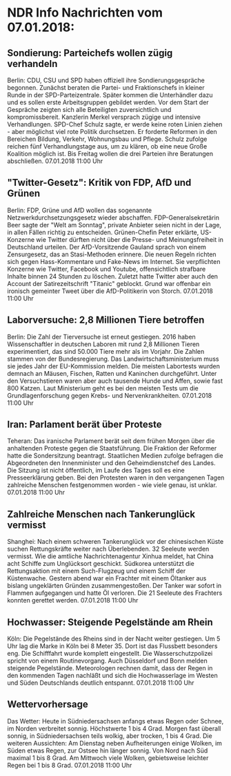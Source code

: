 # NDR Info Nachrichten vom 07.01.2018:


## Sondierung: Parteichefs wollen zügig verhandeln
Berlin: CDU, CSU und SPD haben offiziell ihre Sondierungsgespräche begonnen. Zunächst beraten die Partei- und Fraktionschefs in kleiner Runde in der SPD-Parteizentrale. Später kommen die Unterhändler dazu und es sollen erste  Arbeitsgruppen gebildet werden. Vor dem Start der Gespräche zeigten sich alle Beteiligten zuversichtlich und kompromissbereit. Kanzlerin Merkel versprach zügige und intensive Verhandlungen. SPD-Chef Schulz sagte, er werde keine roten Linien ziehen - aber möglichst viel rote Politik durchsetzen. Er forderte Reformen in den Bereichen Bildung, Verkehr, Wohnungsbau und Pflege. Schulz zufolge reichen fünf Verhandlungstage aus, um zu klären, ob eine neue Große Koalition möglich ist. Bis Freitag wollen die drei Parteien ihre Beratungen abschließen. 07.01.2018 11:00 Uhr 

## "Twitter-Gesetz": Kritik von FDP, AfD und Grünen
Berlin: FDP, Grüne und AfD wollen das sogenannte Netzwerkdurchsetzungsgesetz wieder abschaffen. FDP-Generalsekretärin Beer sagte der "Welt am Sonntag", private Anbieter seien nicht in der Lage, in allen Fällen richtig zu entscheiden. Grünen-Chefin Peter erklärte, US-Konzerne wie Twitter dürften nicht über die Presse- und Meinungsfreiheit in Deutschland urteilen. Der AfD-Vorsitzende Gauland sprach von einem Zensurgesetz, das an Stasi-Methoden erinnere. Die neuen Regeln richten sich gegen Hass-Kommentare und Fake-News im Internet. Sie verpflichten Konzerne wie Twitter, Facebook und Youtube, offensichtlich strafbare Inhalte binnen 24 Stunden zu löschen. Zuletzt hatte Twitter aber auch den Account der Satirezeitschrift "Titanic" geblockt. Grund war offenbar ein ironisch gemeinter Tweet über die AfD-Politikerin von Storch. 07.01.2018 11:00 Uhr 

## Laborversuche: 2,8 Millionen Tiere betroffen
Berlin: Die Zahl der Tierversuche ist erneut gestiegen. 2016 haben Wissenschaftler in deutschen Laboren mit rund 2,8 Millionen Tieren experimentiert, das sind 50.000 Tiere mehr als im Vorjahr. Die Zahlen stammen von der Bundesregierung. Das Landwirtschaftsministerium muss sie jedes Jahr der EU-Kommission melden. Die meisten Labortests wurden demnach an Mäusen, Fischen, Ratten und Kaninchen durchgeführt. Unter den Versuchstieren waren aber auch tausende Hunde und Affen, sowie fast 800 Katzen. Laut Ministerium geht es bei den meisten Tests um die Grundlagenforschung gegen Krebs- und Nervenkrankheiten. 07.01.2018 11:00 Uhr 

## Iran: Parlament berät über Proteste
Teheran: Das iranische Parlament berät seit dem frühen Morgen über die anhaltenden Proteste gegen die Staatsführung. Die Fraktion der Reformer hatte die Sondersitzung beantragt. Staatlichen Medien zufolge befragen die Abgeordneten den Innenminister und den Geheimdienstchef des Landes. Die Sitzung ist nicht öffentlich, im Laufe des Tages soll es eine Presseerklärung geben. Bei den Protesten waren in den vergangenen Tagen zahlreiche Menschen festgenommen worden - wie viele genau, ist unklar. 07.01.2018 11:00 Uhr 

## Zahlreiche Menschen nach Tankerunglück vermisst
Shanghei: Nach einem schweren Tankerunglück vor der chinesischen Küste suchen Rettungskräfte weiter nach Überlebenden. 32 Seeleute werden vermisst. Wie die amtliche Nachrichtenagentur Xinhua meldet, hat China acht Schiffe zum Unglücksort geschickt. Südkorea unterstützt die Rettungsaktion mit einem Such-Flugzeug und einem Schiff der Küstenwache. Gestern abend war ein Frachter mit einem Öltanker aus bislang ungeklärten Gründen zusammengestoßen. Der Tanker war sofort in Flammen aufgegangen und hatte Öl verloren. Die 21 Seeleute des Frachters konnten gerettet werden. 07.01.2018 11:00 Uhr 

## Hochwasser: Steigende Pegelstände am Rhein
Köln: Die Pegelstände des Rheins sind in der Nacht weiter gestiegen. Um 5 Uhr lag die Marke in Köln bei 8 Meter 35. Dort ist das Flussbett besonders eng. Die Schifffahrt wurde komplett eingestellt. Die Wasserschutzpolizei spricht von einem Routinevorgang. Auch Düsseldorf und Bonn melden steigende Pegelstände. Meteorologen rechnen damit, dass der Regen in den kommenden Tagen nachläßt und sich die Hochwasserlage im Westen und Süden Deutschlands deutlich entspannt. 07.01.2018 11:00 Uhr 

## Wettervorhersage
Das Wetter: Heute in Südniedersachsen anfangs etwas Regen oder Schnee, im Norden verbreitet sonnig. Höchstwerte 1 bis 4 Grad. Morgen fast überall sonnig, in Südniedersachsen teils wolkig, aber trocken, 1 bis 4 Grad. Die weiteren Aussichten: Am Dienstag neben Aufheiterungen einige Wolken, im Süden etwas Regen, zur Ostsee hin länger sonnig. Von Nord nach Süd maximal 1 bis 8 Grad. Am Mittwoch viele Wolken, gebietsweise leichter Regen bei 1 bis 8 Grad. 07.01.2018 11:00 Uhr 

